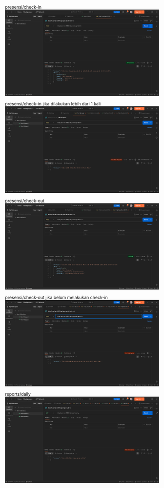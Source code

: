 presensi/check-in
![alt text](ss/presensicheck-in.png)

presensi/check-in jika dilakukan lebih dari 1 kali
![alt text](<ss/presensicheck-in jika dilakukan lebih dari 1 kali.png>)

presensi/check-out
![alt text](ss/check-out.png)

presensi/check-out jika belum melakukan check-in
![alt text](<ss/presensicheck-out jika belum melakukan check-in.png>)

reports/daily
![alt text](Tugas/ss/reportsdaily.png)